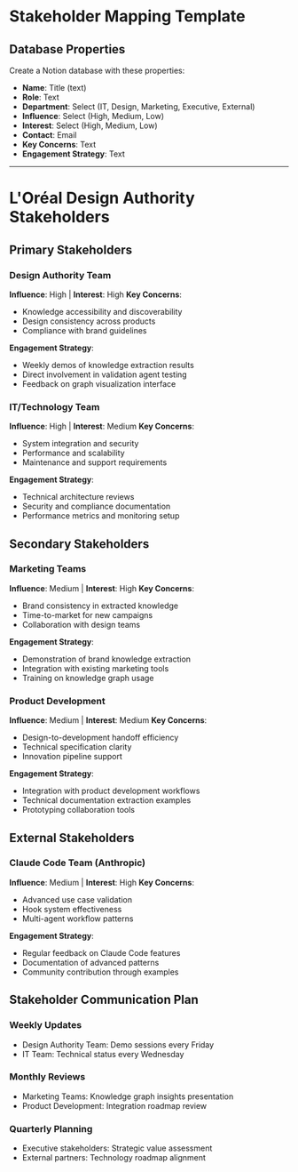 # Stakeholder Mapping Template

## Database Properties
Create a Notion database with these properties:
- **Name**: Title (text)
- **Role**: Text
- **Department**: Select (IT, Design, Marketing, Executive, External)
- **Influence**: Select (High, Medium, Low)
- **Interest**: Select (High, Medium, Low)
- **Contact**: Email
- **Key Concerns**: Text
- **Engagement Strategy**: Text

---

# L'Oréal Design Authority Stakeholders

## Primary Stakeholders

### Design Authority Team
**Influence**: High | **Interest**: High
**Key Concerns**:
- Knowledge accessibility and discoverability
- Design consistency across products
- Compliance with brand guidelines

**Engagement Strategy**:
- Weekly demos of knowledge extraction results
- Direct involvement in validation agent testing
- Feedback on graph visualization interface

### IT/Technology Team
**Influence**: High | **Interest**: Medium
**Key Concerns**:
- System integration and security
- Performance and scalability
- Maintenance and support requirements

**Engagement Strategy**:
- Technical architecture reviews
- Security and compliance documentation
- Performance metrics and monitoring setup

## Secondary Stakeholders

### Marketing Teams
**Influence**: Medium | **Interest**: High
**Key Concerns**:
- Brand consistency in extracted knowledge
- Time-to-market for new campaigns
- Collaboration with design teams

**Engagement Strategy**:
- Demonstration of brand knowledge extraction
- Integration with existing marketing tools
- Training on knowledge graph usage

### Product Development
**Influence**: Medium | **Interest**: Medium
**Key Concerns**:
- Design-to-development handoff efficiency
- Technical specification clarity
- Innovation pipeline support

**Engagement Strategy**:
- Integration with product development workflows
- Technical documentation extraction examples
- Prototyping collaboration tools

## External Stakeholders

### Claude Code Team (Anthropic)
**Influence**: Medium | **Interest**: High
**Key Concerns**:
- Advanced use case validation
- Hook system effectiveness
- Multi-agent workflow patterns

**Engagement Strategy**:
- Regular feedback on Claude Code features
- Documentation of advanced patterns
- Community contribution through examples

## Stakeholder Communication Plan

### Weekly Updates
- Design Authority Team: Demo sessions every Friday
- IT Team: Technical status every Wednesday

### Monthly Reviews
- Marketing Teams: Knowledge graph insights presentation
- Product Development: Integration roadmap review

### Quarterly Planning
- Executive stakeholders: Strategic value assessment
- External partners: Technology roadmap alignment